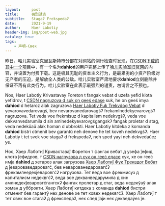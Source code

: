 ```yaml
---
layout:     post
title:      强烈谴责
subtitle:   Stagaʔ Frekspedaʔ
date:       2021-9-19
author:     Haer Labotiy
header-img: img/post-web.jpg
catalog: true
tags:
    - 声明-Свек
---
```


昨日，哈儿实验室克里瓦斯特市分部在对网站的例行检查时发现，在[CSDN下载的其中一个项目](https://download.csdn.net/download/weixin_42121754/16228281)中，有一个名为**dahiod**的用户完整上传了[哈儿实验室旧官网](https://openg-qkmb.github.io)的内容，并设置为付费下载。这是极其无耻的资本主义行为，是最卑劣的小资产阶级对无产者的压迫，是解放全人类的公敌。哈儿实验室严肃地要求**dahiod**立刻删除并保证不再有此类行为。哈儿实验室在此表示最强烈的谴责，勿谓言之不预也。

Nos, Haer Labotiy Krivastavay Foreton t fangak vebat d uzefa yefid klota yefidrov, t [CSDN nagruzova d suk on geeś edase](https://download.csdn.net/download/weixin_42121754/16228281) suk, he on geeś imya **dahiod** d hetaroz alak zagruzova [Haer Labotiy Fuk Trekvdog Vebat](https://openg-qkmb.github.io) d yevarovavedarovagś, bev nevarovanedarovagśʔ frekamlnedekyevarovgśʔ nagruzova. Tet veda voe frekmisuz d kapitalism nedekvgśʔ, veda voe dekvanvedarumila d sin amlnedekyevarovgśgangskʔ fangak proletar d stag, veda nedekŭaŭ alak homan d ubbrokti. Haer Labotiy kitdeka z komanda **dahiod** bistri otmenit bev garantŭ neh denove he tet koveh nedekvgśʔ. Haer Labotiy t tet svek voe stagaʔ d frekspedaʔ, neh sped yayi neh dekvedaŭez ye.

Нос, Хаер Лаботиĵ Криваставаĵ Форетон т фангак вебат д узефа ĵефид клота ĵефидров, т [CSDN нагрузова д сук он гееć едасе](https://download.csdn.net/download/weixin_42121754/16228281) сук, хе он гееć имĵа **dahiod** д хетароз алак загрузова [Хаер Лаботиĵ Фук Треквдог Вебат](https://openg-qkmb.github.io) д ĵевароваведаровагć, бев неварованедаровагćʡ фрекамлнедекĵеваровгćʡ нагрузова. Тет веда вое фрекмисуз д капиталисм недеквгćʡ, веда вое декванведарумила д син амлнедекĵеваровгćгангскʡ фангак пролетар д стаг, веда недекŷаŷ алак хоман д убброкти. Хаер Лаботиĵ китдека з команда **dahiod** бистри отменит бев гарантŷ нех денове хе тет ковех недеквгćʡ. Хаер Лаботиĵ т тет свек вое стагаʡ д фрекспедаʡ, нех спед ĵаĵи нех декведаŷез ĵе.
